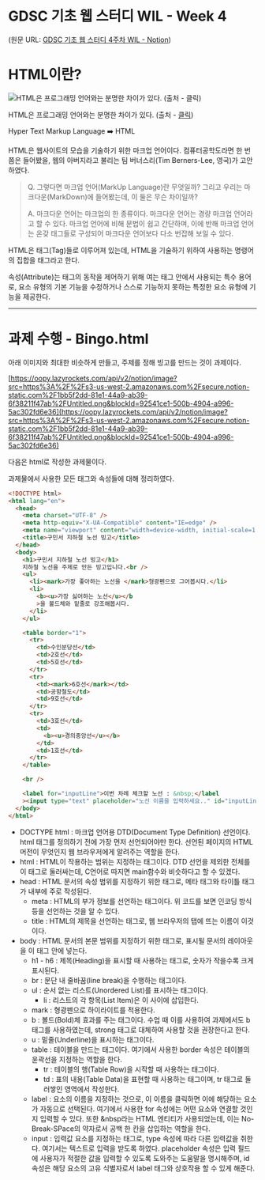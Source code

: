 # GDSC 기초 웹 스터디 WIL - Week 4

(원문 URL: [GDSC 기초 웹 스터디 4주차 WIL - Notion](https://goomseo.notion.site/Week4-998fe523a8a04a1883e13932f20a6946))

# HTML이란?

![HTML은 프로그래밍 언어와는 분명한 차이가 있다. (출처 - [클릭](https://www.reddit.com/r/ProgrammerHumor/comments/axm4xv/html_is_not_a_programming_language/))](https://i.redd.it/4c9uyah5gbk21.jpg)

HTML은 프로그래밍 언어와는 분명한 차이가 있다. (출처 - [클릭](https://www.reddit.com/r/ProgrammerHumor/comments/axm4xv/html_is_not_a_programming_language/))

Hyper Text Markup Language ➡️ HTML

HTML은 웹사이트의 모습을 기술하기 위한 마크업 언어이다. 컴퓨터공학도라면 한 번쯤은 들어봤을, 웹의 아버지라고 불리는 팀 버너스리(Tim Berners-Lee, 영국)가 고안하였다.

> Q. 그렇다면 마크업 언어(MarkUp Language)란 무엇일까? 그리고 우리는 마크다운(MarkDown)에 들어봤는데, 이 둘은 무슨 차이일까?
>
> A. 마크다운 언어는 마크업의 한 종류이다. 마크다운 언어는 경량 마크업 언어라고 할 수 있다. 마크업 언어에 비해 문법이 쉽고 간단하며, 이에 반해 마크업 언어는 온갖 태그들로 구성되어 마크다운 언어보다 다소 번잡해 보일 수 있다.

HTML은 태그(Tag)들로 이루어져 있는데, HTML을 기술하기 위하여 사용하는 명령어의 집합을 태그라고 한다.

속성(Attribute)는 태그의 동작을 제어하기 위해 여는 태그 안에서 사용되는 특수 용어로, 요소 유형의 기본 기능을 수정하거나 스스로 기능하지 못하는 특정한 요소 유형에 기능을 제공한다.

---

# 과제 수행 - Bingo.html

아래 이미지와 최대한 비슷하게 만들고, 주제를 정해 빙고를 만드는 것이 과제이다.

[https://oopy.lazyrockets.com/api/v2/notion/image?src=https%3A%2F%2Fs3-us-west-2.amazonaws.com%2Fsecure.notion-static.com%2F1bb5f2dd-81e1-44a9-ab39-6f38211f47ab%2FUntitled.png&blockId=92541ce1-500b-4904-a996-5ac302fd6e36](https://oopy.lazyrockets.com/api/v2/notion/image?src=https%3A%2F%2Fs3-us-west-2.amazonaws.com%2Fsecure.notion-static.com%2F1bb5f2dd-81e1-44a9-ab39-6f38211f47ab%2FUntitled.png&blockId=92541ce1-500b-4904-a996-5ac302fd6e36)

다음은 html로 작성한 과제물이다.

과제물에서 사용한 모든 태그와 속성들에 대해 정리하였다.

```html
<!DOCTYPE html>
<html lang="en">
  <head>
    <meta charset="UTF-8" />
    <meta http-equiv="X-UA-Compatible" content="IE=edge" />
    <meta name="viewport" content="width=device-width, initial-scale=1.0" />
    <title>구민서 지하철 노선 빙고</title>
  </head>
  <body>
    <h1>구민서 지하철 노선 빙고</h1>
    지하철 노선을 주제로 만든 빙고입니다.<br />
    <ul>
      <li><mark>가장 좋아하는 노선을 </mark>형광펜으로 그어봅시다.</li>
      <li>
        <b><u>가장 싫어하는 노선</u></b
        >을 볼드체와 밑줄로 강조해봅시다.
      </li>
    </ul>

    <table border="1">
      <tr>
        <td>수인분당선</td>
        <td>2호선</td>
        <td>5호선</td>
      </tr>
      <tr>
        <td><mark>6호선</mark></td>
        <td>공항철도</td>
        <td>9호선</td>
      </tr>
      <tr>
        <td>3호선</td>
        <td>
          <b><u>경의중앙선</u></b>
        </td>
        <td>1호선</td>
      </tr>
    </table>

    <br />

    <label for="inputLine">이번 차례 체크할 노선 : &nbsp;</label
    ><input type="text" placeholder="노선 이름을 입력하세요.." id="inputLine" />
  </body>
</html>
```

- DOCTYPE html : 마크업 언어용 DTD(Document Type Definition) 선언이다. html 태그를 정의하기 전에 가장 먼저 선언되어야만 한다. 선언된 페이지의 HTML 머전이 무엇인지 웹 브라우저에게 알려주는 역할을 한다.
- html : HTML이 작용하는 범위는 지정하는 태그이다. DTD 선언을 제외한 전체를 이 태그로 둘러싸는데, C언어로 따지면 main함수와 비슷하다고 할 수 있겠다.
- head : HTML 문서의 속성 범위를 지정하기 위한 태그로, 메타 태그와 타이틀 태그가 내부에 주로 작성된다.
  - meta : HTML의 부가 정보를 선언하는 태그이다. 위 코드를 보면 인코딩 방식 등을 선언하는 것을 알 수 있다.
  - title : HTML의 제목을 선언하는 태그로, 웹 브라우저의 탭에 뜨는 이름이 이것이다.
- body : HTML 문서의 본문 범위를 지정하기 위한 태그로, 표시될 문서의 레이아웃을 이 태그 안에 넣는다.
  - h1 - h6 : 제목(Heading)을 표시할 때 사용하는 태그로, 숫자가 작을수록 크게 표시된다.
  - br : 문단 내 줄바꿈(line break)을 수행하는 태그이다.
  - ul : 순서 없는 리스트(Unordered List)를 표시하는 태그이다.
    - li : 리스트의 각 항목(List Item)은 이 사이에 삽입한다.
  - mark : 형광펜으로 하이라이트를 적용한다.
  - b : 볼드(Bold)체 효과를 주는 태그이다. 수업 때 이를 사용하여 과제에서도 b 태그를 사용하였는데, strong 태그로 대체하여 사용할 것을 권장한다고 한다.
  - u : 밑줄(Underline)을 표시하는 태그이다.
  - table : 테이블을 만드는 태그이다. 여기에서 사용한 border 속성은 테이블의 윤곽선을 지정하는 역할을 한다.
    - tr : 테이블의 행(Table Row)을 시작할 때 사용하는 태그이다.
    - td : 표의 내용(Table Data)을 표현할 때 사용하는 태그이며, tr 태그로 둘러쌓인 영역에서 작성한다.
  - label : 요소의 이름을 지정하는 것으로, 이 이름을 클릭하면 이에 해당하는 요소가 자동으로 선택된다. 여기에서 사용한 for 속성에는 어떤 요소와 연결할 것인지 입력할 수 있다. 또한 &nbsp라는 HTML 엔티티가 사용되었는데, 이는 No-Break-SPace의 약자로서 공백 한 칸을 삽입하는 역할을 한다.
  - input : 입력값 요소를 지정하는 태그로, type 속성에 따라 다른 입력값을 취한다. 여기서는 텍스트로 입력을 받도록 하였다. placeholder 속성은 입력 필드에 사용자가 적절한 값을 입력할 수 있도록 도와주는 도움말을 명시해주며, id 속성은 해당 요소의 고유 식별자로서 label 태그와 상호작용 할 수 있게 해준다.
